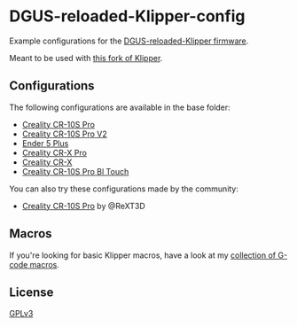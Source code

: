 # DGUS-reloaded-Klipper-config

Example configurations for the [DGUS-reloaded-Klipper firmware](https://github.com/Stooged/DGUS-reloaded-Klipper).

Meant to be used with [this fork of Klipper](https://github.com/Stooged/klipper).

## Configurations
The following configurations are available in the base folder:

* [Creality CR-10S Pro](/base/creality-cr10spro.cfg)
* [Creality CR-10S Pro V2](/base/creality-cr10sprov2.cfg)
* [Ender 5 Plus](/base/creality-ender5plus.cfg)
* [Creality CR-X Pro](/base/creality-cr-x-pro.cfg)
* [Creality CR-X](/base/creality-cr-x.cfg)
* [Creality CR-10S Pro Bl Touch](/base/creality-cr10spro-blt.cfg)

You can also try these configurations made by the community:

* [Creality CR-10S Pro](/contrib/creality-cr10spro-rext3d.cfg) by @ReXT3D

## Macros
If you're looking for basic Klipper macros, have a look at my [collection of G-code macros](https://github.com/Desuuuu/klipper-macros).

## License
[GPLv3](http://www.gnu.org/licenses/gpl-3.0.html)
